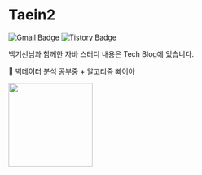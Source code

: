  
# Taein2

[![Gmail Badge](https://img.shields.io/badge/Gmail-D14836?style=flat&logo=Gmail&logoColor=white)](mailto:dls102s@gmail.com)
[![Tistory Badge](https://img.shields.io/badge/Tech%20Blog-555263?style=flat&logoColor=white)](https://codingrepo.tistory.com/)

백기선님과 함께한 자바 스터디 내용은 Tech Blog에 있습니다.


🌱 빅데이터 분석 공부중 + 알고리즘 빠이아




<img align='left' src="https://github-readme-stats.vercel.app/api?username=Taein2" height="165">
